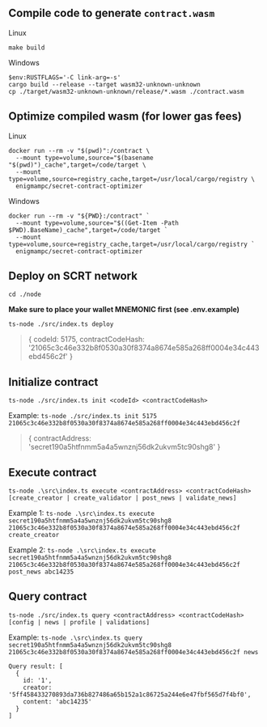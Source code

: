 ## Compile code to generate `contract.wasm`

Linux

```
make build
```

Windows

```
$env:RUSTFLAGS='-C link-arg=-s'
cargo build --release --target wasm32-unknown-unknown
cp ./target/wasm32-unknown-unknown/release/*.wasm ./contract.wasm
```

## Optimize compiled wasm (for lower gas fees)

Linux

```
docker run --rm -v "$(pwd)":/contract \
  --mount type=volume,source="$(basename "$(pwd)")_cache",target=/code/target \
  --mount type=volume,source=registry_cache,target=/usr/local/cargo/registry \
  enigmampc/secret-contract-optimizer
```

Windows

```
docker run --rm -v "${PWD}:/contract" `
  --mount type=volume,source="$((Get-Item -Path $PWD).BaseName)_cache",target=/code/target `
  --mount type=volume,source=registry_cache,target=/usr/local/cargo/registry `
  enigmampc/secret-contract-optimizer
```

## Deploy on SCRT network

`cd ./node`

**Make sure to place your wallet MNEMONIC first (see .env.example)**

`ts-node ./src/index.ts deploy`

> { codeId: 5175, contractCodeHash: '21065c3c46e332b8f0530a30f8374a8674e585a268ff0004e34c443ebd456c2f' }

## Initialize contract

`ts-node ./src/index.ts init <codeId> <contractCodeHash>`

Example: `ts-node ./src/index.ts init 5175 21065c3c46e332b8f0530a30f8374a8674e585a268ff0004e34c443ebd456c2f`

> { contractAddress: 'secret190a5htfnmm5a4a5wnznj56dk2ukvm5tc90shg8' }

## Execute contract

`ts-node .\src\index.ts execute <contractAddress> <contractCodeHash> [create_creator | create_validator | post_news | validate_news]`

Example 1: `ts-node .\src\index.ts execute secret190a5htfnmm5a4a5wnznj56dk2ukvm5tc90shg8 21065c3c46e332b8f0530a30f8374a8674e585a268ff0004e34c443ebd456c2f create_creator`

Example 2: `ts-node .\src\index.ts execute secret190a5htfnmm5a4a5wnznj56dk2ukvm5tc90shg8 21065c3c46e332b8f0530a30f8374a8674e585a268ff0004e34c443ebd456c2f post_news abc14235`

## Query contract

`ts-node ./src/index.ts query <contractAddress> <contractCodeHash> [config | news | profile | validations]`

Example: `ts-node .\src\index.ts query secret190a5htfnmm5a4a5wnznj56dk2ukvm5tc90shg8 21065c3c46e332b8f0530a30f8374a8674e585a268ff0004e34c443ebd456c2f news`

```
Query result: [
  {
    id: '1',
    creator: '5ff458433270893da736b827486a65b152a1c86725a244e6e47fbf565d7f4bf0',
    content: 'abc14235'
  }
]
```
